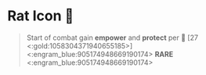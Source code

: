 # Rat Icon 🐀
> Start of combat gain __empower__ and __protect__ per 👥 [27 <:gold:1058304371940655185>]
<:engram_blue:905174948669190174> __RARE__ <:engram_blue:905174948669190174>
